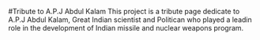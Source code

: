 #Tribute to A.P.J Abdul Kalam
This project is a tribute page dedicate to A.P.J Abdul Kalam, Great Indian scientist and Politican who played a leadin role in the development of Indian missile and nuclear weapons program.
